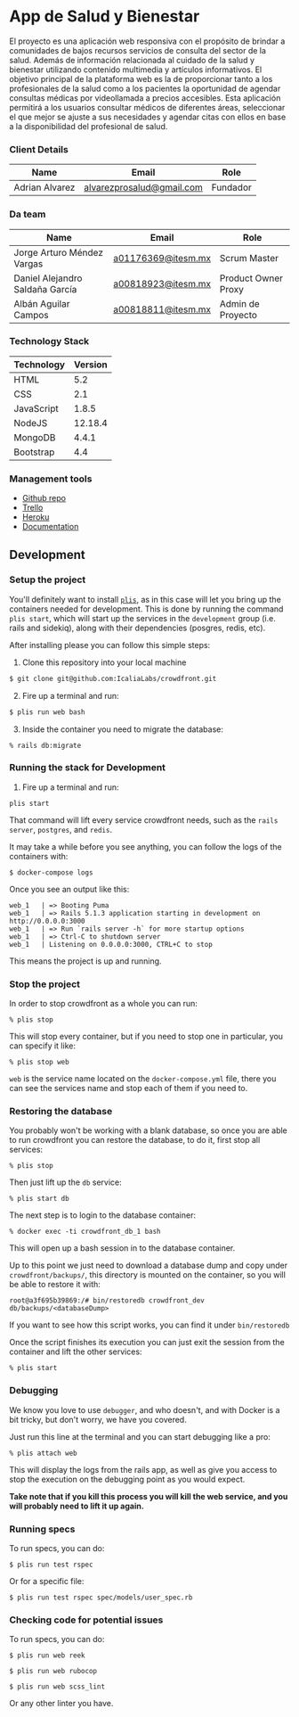 # App de Salud y Bienestar

El proyecto es una aplicación web responsiva con el propósito de brindar a comunidades de bajos recursos servicios de consulta del sector de la salud. Además de información relacionada al cuidado de la salud y bienestar utilizando contenido multimedia y artículos informativos. El objetivo principal de la plataforma web es la de proporcionar tanto a los profesionales de la salud como a los pacientes la oportunidad de agendar consultas médicas por videollamada a precios accesibles. Esta aplicación permitirá a los usuarios consultar médicos de diferentes áreas, seleccionar el que mejor se ajuste a sus necesidades y agendar citas con ellos en base a la disponibilidad del profesional de salud. 


### Client Details

| Name               | Email                     | Role     |
| ------------------ | ------------------------- | -------- |
| Adrian Alvarez     | alvarezprosalud@gmail.com | Fundador |


### Da team

| Name           | Email             | Role        |
| -------------- | ----------------- | ----------- |
| Jorge Arturo Méndez Vargas | a01176369@itesm.mx | Scrum Master |
| Daniel Alejandro Saldaña García | a00818923@itesm.mx | Product Owner Proxy |
| Albán Aguilar Campos  | a00818811@itesm.mx | Admin de Proyecto |

### Technology Stack
| Technology    | Version      |
| ------------- | -------------|
| HTML          | 5.2          |
| CSS           | 2.1          |
| JavaScript    | 1.8.5        |
| NodeJS        | 12.18.4      |
| MongoDB       | 4.4.1        |
| Bootstrap     | 4.4          |

### Management tools

* [Github repo](https://github.com/ProyectoIntegrador2018/salud-bienestar/edit/working-branch)
* [Trello](https://trello.com/b/euxPNbrG/balance-innovation)
* [Heroku]()
* [Documentation](https://teams.microsoft.com/_#/school/files/Equipo%202.05%20-%20Balance%20Innovation?threadId=19:e25d83dca1fe4c4ebd22f7dfbcfbe300@thread.tacv2&ctx=channel)

## Development

### Setup the project

You'll definitely want to install [`plis`](https://github.com/IcaliaLabs/plis), as in this case will
let you bring up the containers needed for development. This is done by running the command
`plis start`, which will start up the services in the `development` group (i.e. rails
and sidekiq), along with their dependencies (posgres, redis, etc).

After installing please you can follow this simple steps:

1. Clone this repository into your local machine

```bash
$ git clone git@github.com:IcaliaLabs/crowdfront.git
```

2. Fire up a terminal and run:

```bash
$ plis run web bash
```

3. Inside the container you need to migrate the database:

```
% rails db:migrate
```

### Running the stack for Development

1. Fire up a terminal and run: 

```
plis start
```

That command will lift every service crowdfront needs, such as the `rails server`, `postgres`, and `redis`.


It may take a while before you see anything, you can follow the logs of the containers with:

```
$ docker-compose logs
```

Once you see an output like this:

```
web_1   | => Booting Puma
web_1   | => Rails 5.1.3 application starting in development on http://0.0.0.0:3000
web_1   | => Run `rails server -h` for more startup options
web_1   | => Ctrl-C to shutdown server
web_1   | Listening on 0.0.0.0:3000, CTRL+C to stop
```

This means the project is up and running.

### Stop the project

In order to stop crowdfront as a whole you can run:

```
% plis stop
```

This will stop every container, but if you need to stop one in particular, you can specify it like:

```
% plis stop web
```

`web` is the service name located on the `docker-compose.yml` file, there you can see the services name and stop each of them if you need to.

### Restoring the database

You probably won't be working with a blank database, so once you are able to run crowdfront you can restore the database, to do it, first stop all services:

```
% plis stop
```

Then just lift up the `db` service:

```
% plis start db
```

The next step is to login to the database container:

```
% docker exec -ti crowdfront_db_1 bash
```

This will open up a bash session in to the database container.

Up to this point we just need to download a database dump and copy under `crowdfront/backups/`, this directory is mounted on the container, so you will be able to restore it with:

```
root@a3f695b39869:/# bin/restoredb crowdfront_dev db/backups/<databaseDump>
```

If you want to see how this script works, you can find it under `bin/restoredb`

Once the script finishes its execution you can just exit the session from the container and lift the other services:

```
% plis start
```

### Debugging

We know you love to use `debugger`, and who doesn't, and with Docker is a bit tricky, but don't worry, we have you covered.

Just run this line at the terminal and you can start debugging like a pro:

```
% plis attach web
```

This will display the logs from the rails app, as well as give you access to stop the execution on the debugging point as you would expect.

**Take note that if you kill this process you will kill the web service, and you will probably need to lift it up again.**

### Running specs

To run specs, you can do:

```
$ plis run test rspec
```

Or for a specific file:

```
$ plis run test rspec spec/models/user_spec.rb
```

### Checking code for potential issues

To run specs, you can do:

```
$ plis run web reek
```

```
$ plis run web rubocop
```

```
$ plis run web scss_lint
```

Or any other linter you have.

